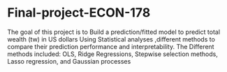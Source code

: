 # Final-project-ECON-178
The goal of this project is to Build a prediction/fitted model to predict total wealth (tw) in US dollars
Using Statistical analyses
,different methods to compare their prediction performance and interpretability.
The Different methods included: OLS, Ridge Regressions, Stepwise selection methods, Lasso regression, and Gaussian processes
